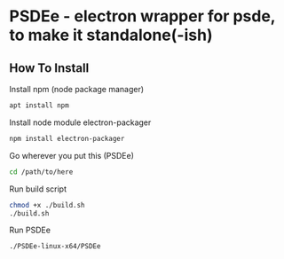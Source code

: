 # PSDEe - electron wrapper for psde, to make it standalone(-ish)

## How To Install

Install npm (node package manager)

```sh
apt install npm
```

Install node module electron-packager
```sh
npm install electron-packager
```

Go wherever you put this (PSDEe)

```sh
cd /path/to/here
```

Run build script

```sh
chmod +x ./build.sh
./build.sh
```

Run PSDEe
```sh
./PSDEe-linux-x64/PSDEe
```